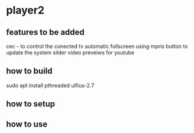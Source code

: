 # player2

## features to be added
  cec - to control the conected tv
  automatic fullscreen using mpris
  button to update the system
  silder video preveiws for youtube
  

## how to build
  sudo apt install pthreaded ulfius-2.7 
  
  
## how to setup
  

## how to use

